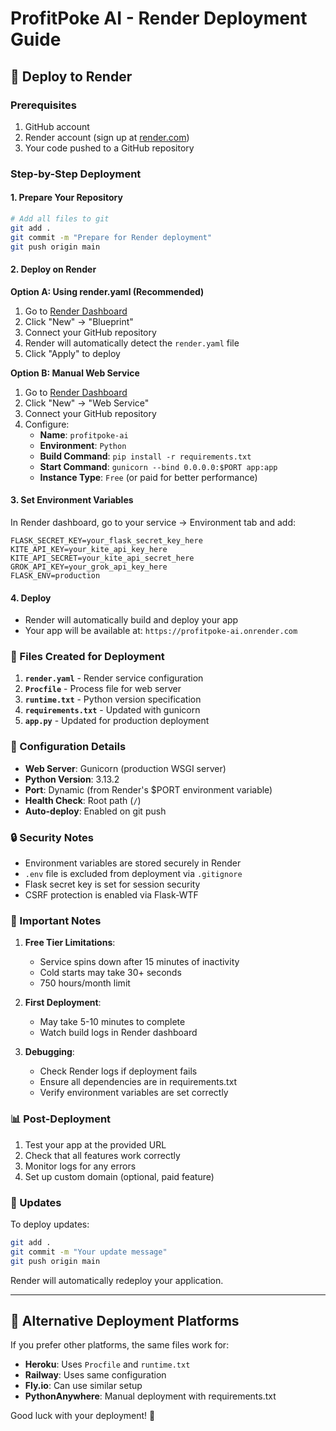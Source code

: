# ProfitPoke AI - Render Deployment Guide

## 🚀 Deploy to Render

### Prerequisites
1. GitHub account
2. Render account (sign up at [render.com](https://render.com))
3. Your code pushed to a GitHub repository

### Step-by-Step Deployment

#### 1. Prepare Your Repository
```bash
# Add all files to git
git add .
git commit -m "Prepare for Render deployment"
git push origin main
```

#### 2. Deploy on Render

**Option A: Using render.yaml (Recommended)**
1. Go to [Render Dashboard](https://dashboard.render.com/)
2. Click "New" → "Blueprint"
3. Connect your GitHub repository
4. Render will automatically detect the `render.yaml` file
5. Click "Apply" to deploy

**Option B: Manual Web Service**
1. Go to [Render Dashboard](https://dashboard.render.com/)
2. Click "New" → "Web Service"
3. Connect your GitHub repository
4. Configure:
   - **Name**: `profitpoke-ai`
   - **Environment**: `Python`
   - **Build Command**: `pip install -r requirements.txt`
   - **Start Command**: `gunicorn --bind 0.0.0.0:$PORT app:app`
   - **Instance Type**: `Free` (or paid for better performance)

#### 3. Set Environment Variables
In Render dashboard, go to your service → Environment tab and add:

```
FLASK_SECRET_KEY=your_flask_secret_key_here
KITE_API_KEY=your_kite_api_key_here
KITE_API_SECRET=your_kite_api_secret_here
GROK_API_KEY=your_grok_api_key_here
FLASK_ENV=production
```

#### 4. Deploy
- Render will automatically build and deploy your app
- Your app will be available at: `https://profitpoke-ai.onrender.com`

### 📁 Files Created for Deployment

1. **`render.yaml`** - Render service configuration
2. **`Procfile`** - Process file for web server
3. **`runtime.txt`** - Python version specification
4. **`requirements.txt`** - Updated with gunicorn
5. **`app.py`** - Updated for production deployment

### 🔧 Configuration Details

- **Web Server**: Gunicorn (production WSGI server)
- **Python Version**: 3.13.2
- **Port**: Dynamic (from Render's $PORT environment variable)
- **Health Check**: Root path (`/`)
- **Auto-deploy**: Enabled on git push

### 🔒 Security Notes

- Environment variables are stored securely in Render
- `.env` file is excluded from deployment via `.gitignore`
- Flask secret key is set for session security
- CSRF protection is enabled via Flask-WTF

### 🚨 Important Notes

1. **Free Tier Limitations**:
   - Service spins down after 15 minutes of inactivity
   - Cold starts may take 30+ seconds
   - 750 hours/month limit

2. **First Deployment**:
   - May take 5-10 minutes to complete
   - Watch build logs in Render dashboard

3. **Debugging**:
   - Check Render logs if deployment fails
   - Ensure all dependencies are in requirements.txt
   - Verify environment variables are set correctly

### 📊 Post-Deployment

1. Test your app at the provided URL
2. Check that all features work correctly
3. Monitor logs for any errors
4. Set up custom domain (optional, paid feature)

### 🔄 Updates

To deploy updates:
```bash
git add .
git commit -m "Your update message"
git push origin main
```

Render will automatically redeploy your application.

---

## 🎯 Alternative Deployment Platforms

If you prefer other platforms, the same files work for:
- **Heroku**: Uses `Procfile` and `runtime.txt`
- **Railway**: Uses same configuration
- **Fly.io**: Can use similar setup
- **PythonAnywhere**: Manual deployment with requirements.txt

Good luck with your deployment! 🚀
